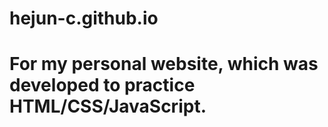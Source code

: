 # hejun-c.github.io
# For my personal website, which was developed to practice HTML/CSS/JavaScript.
